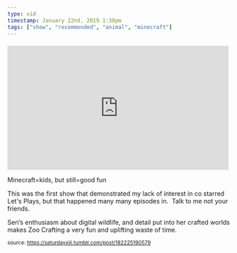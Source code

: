 ```yaml
---
type: vid
timestamp: January 22nd, 2019 1:38pm
tags: ["show", "recommended", "animal", "minecraft"]
---
```

####
<iframe width="500" height="281"  id="youtube_iframe" src="https://www.youtube.com/embed/kpTdG4PkwXA?feature=oembed&amp;enablejsapi=1&amp;origin=http://safe.txmblr.com&amp;wmode=opaque" frameborder="0" allow="accelerometer; autoplay; clipboard-write; encrypted-media; gyroscope; picture-in-picture" allowfullscreen></iframe>                    
                                            
Minecraft=kids, but still=good fun

This was the first show that demonstrated my lack of interest in co starred Let's Plays, but that happened many many episodes in.  Talk to me not your friends. 

Seri’s enthusiasm about digital wildlife, and detail put into her crafted worlds makes Zoo Crafting a very fun and uplifting waste of time.
 
                                                    
<small>source: https://saturdayxiii.tumblr.com/post/182225190579</small>
